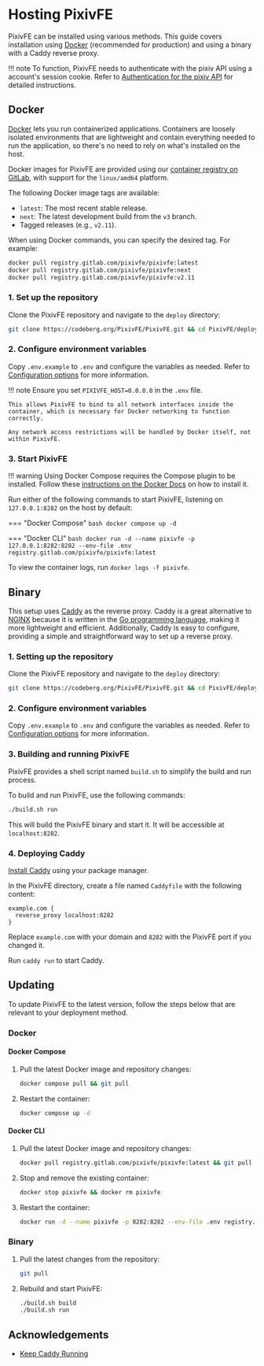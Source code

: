 # Hosting PixivFE

PixivFE can be installed using various methods. This guide covers installation using [Docker](#docker) (recommended for production) and using a binary with a Caddy reverse proxy.

!!! note
    To function, PixivFE needs to authenticate with the pixiv API using a account's session cookie. Refer to [Authentication for the pixiv API](api-authentication.md) for detailed instructions.

## Docker

[Docker](https://www.docker.com/) lets you run containerized applications. Containers are loosely isolated environments that are lightweight and contain everything needed to run the application, so there's no need to rely on what's installed on the host.

Docker images for PixivFE are provided using our [container registry on GitLab](https://gitlab.com/pixivfe/PixivFE/container_registry/), with support for the `linux/amd64` platform.

The following Docker image tags are available:

- `latest`: The most recent stable release.
- `next`: The latest development build from the `v3` branch.
- Tagged releases (e.g., `v2.11`).

When using Docker commands, you can specify the desired tag. For example:

```bash
docker pull registry.gitlab.com/pixivfe/pixivfe:latest
docker pull registry.gitlab.com/pixivfe/pixivfe:next
docker pull registry.gitlab.com/pixivfe/pixivfe:v2.11
```

### 1. Set up the repository

Clone the PixivFE repository and navigate to the `deploy` directory:

```bash
git clone https://codeberg.org/PixivFE/PixivFE.git && cd PixivFE/deploy
```

### 2. Configure environment variables

Copy `.env.example` to `.env` and configure the variables as needed. Refer to [Configuration options](configuration-options.md) for more information.

!!! note
    Ensure you set `PIXIVFE_HOST=0.0.0.0` in the `.env` file.

    This allows PixivFE to bind to all network interfaces inside the container, which is necessary for Docker networking to function correctly.

    Any network access restrictions will be handled by Docker itself, not within PixivFE.

### 3. Start PixivFE

!!! warning
    Using Docker Compose requires the Compose plugin to be installed. Follow these [instructions on the Docker Docs](https://docs.docker.com/compose/install) on how to install it.

Run either of the following commands to start PixivFE, listening on `127.0.0.1:8282` on the host by default:

=== "Docker Compose"
    ```bash
    docker compose up -d
    ```

=== "Docker CLI"
    ```bash
    docker run -d --name pixivfe -p 127.0.0.1:8282:8282 --env-file .env registry.gitlab.com/pixivfe/pixivfe:latest
    ```

To view the container logs, run `docker logs -f pixivfe`.

## Binary

This setup uses [Caddy](https://caddyserver.com/) as the reverse proxy. Caddy is a great alternative to [NGINX](https://nginx.org/en/) because it is written in the [Go programming language](https://go.dev/), making it more lightweight and efficient. Additionally, Caddy is easy to configure, providing a simple and straightforward way to set up a reverse proxy.

### 1. Setting up the repository

Clone the PixivFE repository and navigate to the `deploy` directory:

```bash
git clone https://codeberg.org/PixivFE/PixivFE.git && cd PixivFE/deploy
```

### 2. Configure environment variables

Copy `.env.example` to `.env` and configure the variables as needed. Refer to [Configuration options](configuration-options.md) for more information.

### 3. Building and running PixivFE

PixivFE provides a shell script named `build.sh` to simplify the build and run process.

To build and run PixivFE, use the following commands:

```bash
./build.sh run
```

This will build the PixivFE binary and start it. It will be accessible at `localhost:8282`.

### 4. Deploying Caddy

[Install Caddy](https://caddyserver.com/docs/install) using your package manager.

In the PixivFE directory, create a file named `Caddyfile` with the following content:

```caddy
example.com {
  reverse_proxy localhost:8282
}
```

Replace `example.com` with your domain and `8282` with the PixivFE port if you changed it.

Run `caddy run` to start Caddy.

## Updating

To update PixivFE to the latest version, follow the steps below that are relevant to your deployment method.

### Docker

#### Docker Compose

1. Pull the latest Docker image and repository changes:
   ```bash
   docker compose pull && git pull
   ```

2. Restart the container:
   ```bash
   docker compose up -d
   ```

#### Docker CLI

1. Pull the latest Docker image and repository changes:
   ```bash
   docker pull registry.gitlab.com/pixivfe/pixivfe:latest && git pull
   ```

2. Stop and remove the existing container:
   ```bash
   docker stop pixivfe && docker rm pixivfe
   ```

3. Restart the container:
   ```bash
   docker run -d --name pixivfe -p 8282:8282 --env-file .env registry.gitlab.com/pixivfe/pixivfe:latest
   ```

### Binary

1. Pull the latest changes from the repository:
   ```bash
   git pull
   ```

2. Rebuild and start PixivFE:
   ```bash
   ./build.sh build
   ./build.sh run
   ```

## Acknowledgements

- [Keep Caddy Running](https://caddyserver.com/docs/running#keep-caddy-running)
